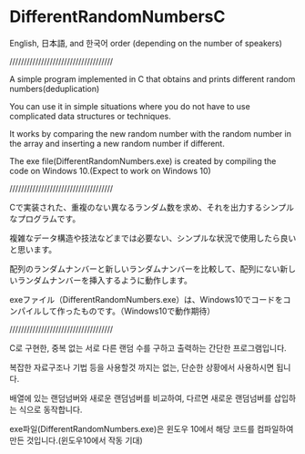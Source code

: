 # DifferentRandomNumbersC
English, 日本語, and 한국어 order (depending on the number of speakers)

////////////////////////////////////

A simple program implemented in C that obtains and prints different random numbers(deduplication)

You can use it in simple situations where you do not have to use complicated data structures or techniques.

It works by comparing the new random number with the random number in the array and inserting a new random number if different.

The exe file(DifferentRandomNumbers.exe) is created by compiling the code on Windows 10.(Expect to work on Windows 10)

////////////////////////////////////

Cで実装された、重複のない異なるランダム数を求め、それを出力するシンプルなプログラムです。

複雑なデータ構造や技法などまでは必要ない、シンプルな状況で使用したら良いと思います。

配列のランダムナンバーと新しいランダムナンバーを比較して、配列にない新しいランダムナンバーを挿入するように動作します。

exeファイル（DifferentRandomNumbers.exe）は、Windows10でコードをコンパイルして作ったものです。（Windows10で動作期待）

////////////////////////////////////

C로 구현한, 중복 없는 서로 다른 랜덤 수를 구하고 출력하는 간단한 프로그램입니다.

복잡한 자료구조나 기법 등을 사용할것 까지는 없는, 단순한 상황에서 사용하시면 됩니다.

배열에 있는 랜덤넘버와 새로운 랜덤넘버를 비교하여, 다르면 새로운 랜덤넘버를 삽입하는 식으로 동작합니다.

exe파일(DifferentRandomNumbers.exe)은 윈도우 10에서 해당 코드를 컴파일하여 만든 것입니다.(윈도우10에서 작동 기대)
